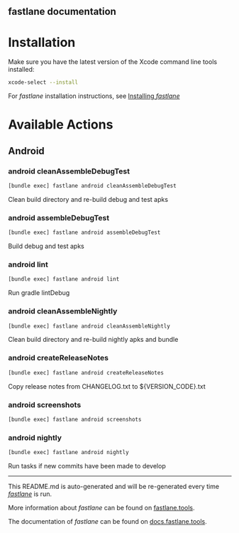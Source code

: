 fastlane documentation
----

# Installation

Make sure you have the latest version of the Xcode command line tools installed:

```sh
xcode-select --install
```

For _fastlane_ installation instructions, see [Installing _fastlane_](https://docs.fastlane.tools/#installing-fastlane)

# Available Actions

## Android

### android cleanAssembleDebugTest

```sh
[bundle exec] fastlane android cleanAssembleDebugTest
```

Clean build directory and re-build debug and test apks

### android assembleDebugTest

```sh
[bundle exec] fastlane android assembleDebugTest
```

Build debug and test apks

### android lint

```sh
[bundle exec] fastlane android lint
```

Run gradle lintDebug

### android cleanAssembleNightly

```sh
[bundle exec] fastlane android cleanAssembleNightly
```

Clean build directory and re-build nightly apks and bundle

### android createReleaseNotes

```sh
[bundle exec] fastlane android createReleaseNotes
```

Copy release notes from CHANGELOG.txt to ${VERSION_CODE}.txt

### android screenshots

```sh
[bundle exec] fastlane android screenshots
```



### android nightly

```sh
[bundle exec] fastlane android nightly
```

Run tasks if new commits have been made to develop

----

This README.md is auto-generated and will be re-generated every time [_fastlane_](https://fastlane.tools) is run.

More information about _fastlane_ can be found on [fastlane.tools](https://fastlane.tools).

The documentation of _fastlane_ can be found on [docs.fastlane.tools](https://docs.fastlane.tools).
